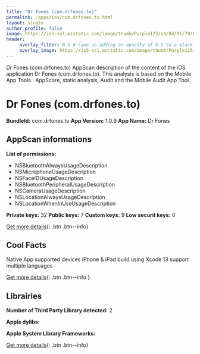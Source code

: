 ```yaml
---
title: "Dr Fones (com.drfones.to)"
permalink: /apps/ios/com.drfones.to.html
layout: single
author_profile: false
image: https://is5-ssl.mzstatic.com/image/thumb/Purple125/v4/8d/91/79/8d917965-4edb-bd64-1d77-1acca287f1fa/AppIcon-0-0-1x_U007emarketing-0-0-0-7-0-0-sRGB-0-0-0-GLES2_U002c0-512MB-85-220-0-0.png/512x512bb.jpg
header: 
     overlay_filter: 0.5 # same as adding an opacity of 0.5 to a black background
     overlay_image: https://is5-ssl.mzstatic.com/image/thumb/Purple125/v4/8d/91/79/8d917965-4edb-bd64-1d77-1acca287f1fa/AppIcon-0-0-1x_U007emarketing-0-0-0-7-0-0-sRGB-0-0-0-GLES2_U002c0-512MB-85-220-0-0.png/512x512bb.jpg
---
```

Dr Fones (com.drfones.to) AppScan description of the content of the iOS application Dr Fones (com.drfones.to). This analysis is based on the Mobile App Tools : AppScore, static analysis, Audit and the Mobile Audit App Tool.

# Dr Fones (com.drfones.to)

**BundleId:** com.drfones.to
**App Version:** 1.0.9
**App Name:** Dr Fones


## AppScan informations 

**List of permissions:** 
- NSBluetoothAlwaysUsageDescription
- NSMicrophoneUsageDescription
- NSFaceIDUsageDescription
- NSBluetoothPeripheralUsageDescription
- NSCameraUsageDescription
- NSLocationAlwaysUsageDescription
- NSLocationWhenInUseUsageDescription
  
  
**Private keys:** 32
**Public keys:** 7
**Custom keys:** 9
**Low securit keys:** 0
  
[Get more details](/pricing.html){: .btn .btn--info}

## Cool Facts

Native App
supported devices iPhone & iPad
build using Xcode 13
support multiple languages
  
[Get more details](/pricing.html){: .btn .btn--info }

## Librairies 
**Number of Third Party Library detected:** 2


**Apple dylibs:**


**Apple System Library Frameworks:**


  
[Get more details](/pricing.html){: .btn .btn--info}

